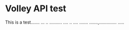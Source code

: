 # Volley API test
This is a test.......
...
..
..........
....
..
....
.......
.......,..............
.....
